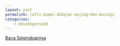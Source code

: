 ```yaml
---
layout: post
permalink: /arti-mimpi-dikejar-anjing-dan-kucing/
categories:
    - Uncategorized
---
```


[Baca Selengkapnya](/01)